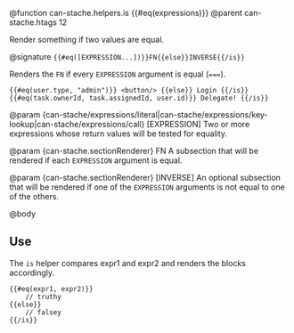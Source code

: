 @function can-stache.helpers.is {{#eq(expressions)}}
@parent can-stache.htags 12

Render something if two values are equal.

@signature `{{#eq([EXPRESSION...])}}FN{{else}}INVERSE{{/is}}`

Renders the `FN` if every `EXPRESSION` argument is equal (`===`).

```
{{#eq(user.type, "admin")}} <button/> {{else}} Login {{/is}}
{{#eq(task.ownerId, task.assignedId, user.id)}} Delegate! {{/is}}
```

@param {can-stache/expressions/literal|can-stache/expressions/key-lookup|can-stache/expressions/call} [EXPRESSION] Two or more expressions whose return values will be tested for equality.

@param {can-stache.sectionRenderer} FN A subsection that will be rendered if each
`EXPRESSION` argument is equal.

@param {can-stache.sectionRenderer} [INVERSE] An optional subsection that will be rendered
if one of the `EXPRESSION` arguments is not equal to one of the others.

@body

## Use

The `is` helper compares expr1 and expr2 and renders the blocks accordingly.

	{{#eq(expr1, expr2)}}
		// truthy
	{{else}}
		// falsey
	{{/is}}
